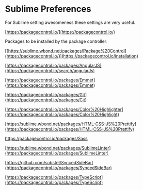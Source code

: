 Sublime Preferences
====================

For Sublime setting awesomeness these settings are very useful.

[https://packagecontrol.io/](https://packagecontrol.io/)

Packages to be installed by the package controller: 

[[https://sublime.wbond.net/packages/Package%20Control](https://packagecontrol.io/)](https://packagecontrol.io/installation)

[https://packagecontrol.io/packages/AngularJS](https://packagecontrol.io/search/angularJs)

[https://packagecontrol.io/packages/Emmet]
(https://packagecontrol.io/packages/Emmet)

[https://packagecontrol.io/packages/Git]
(https://packagecontrol.io/packages/Git)

[https://packagecontrol.io/packages/Color%20Highlighter](https://packagecontrol.io/packages/Color%20Highlight)

[https://sublime.wbond.net/packages/HTML-CSS-JS%20Prettify](https://packagecontrol.io/packages/HTML-CSS-JS%20Prettify)

https://packagecontrol.io/packages/Sass

[https://sublime.wbond.net/packages/SublimeLinter](https://packagecontrol.io/packages/SublimeLinter)

[https://github.com/sobstel/SyncedSideBar](https://packagecontrol.io/packages/SyncedSideBar)

[https://packagecontrol.io/packages/TypeScript](https://packagecontrol.io/packages/TypeScript)


